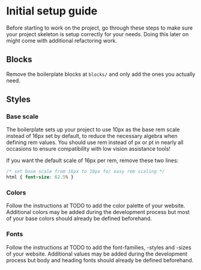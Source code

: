 # Initial setup guide

Before starting to work on the project, go through these steps to make sure your project skeleton is setup correctly for your needs. Doing this later on might come with additional refactoring work.

## Blocks

Remove the boilerplate blocks at `blocks/` and only add the ones you actually need.

## Styles

### Base scale

The boilerplate sets up your project to use 10px as the base rem scale instead of 16px set by default, to reduce the necessary algebra when defining rem values. You should use rem instead of px or pt in nearly all occasions to ensure compatibility with low vision assistance tools!

If you want the default scale of 16px per rem, remove these two lines:

```CSS
/* set base scale from 16px to 10px for easy rem scaling */
html { font-size: 62.5% }
```

### Colors

Follow the instructions at TODO to add the color palette of your website. Additional colors may be added during the development process but most of your base colors should already be defined beforehand.

### Fonts

Follow the instructions at TODO to add the font-families, -styles and -sizes of your website. Additional values may be added during the development process but body and heading fonts should already be defined beforehand.